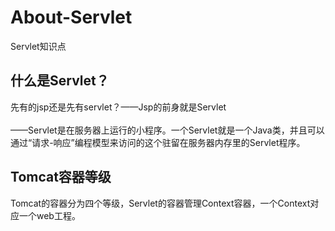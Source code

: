 # About-Servlet
Servlet知识点
## 什么是Servlet？
先有的jsp还是先有servlet？——Jsp的前身就是Servlet<br/>
<br>
——Servlet是在服务器上运行的小程序。一个Servlet就是一个Java类，并且可以通过“请求-响应”编程模型来访问的这个驻留在服务器内存里的Servlet程序。

## Tomcat容器等级
Tomcat的容器分为四个等级，Servlet的容器管理Context容器，一个Context对应一个web工程。
